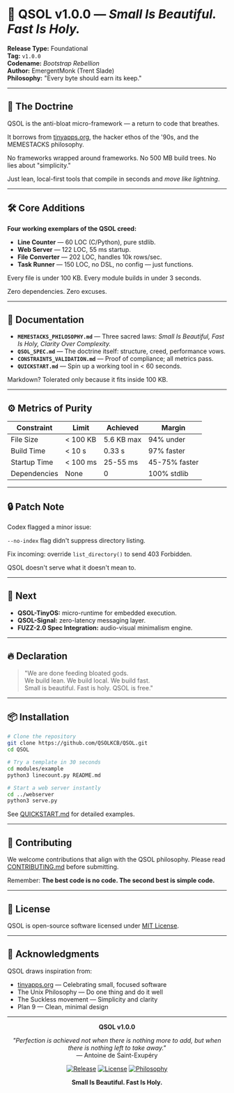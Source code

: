 # 🚀 QSOL v1.0.0 — *Small Is Beautiful. Fast Is Holy.*

**Release Type:** Foundational  
**Tag:** `v1.0.0`  
**Codename:** *Bootstrap Rebellion*  
**Author:** EmergentMonk (Trent Slade)  
**Philosophy:** "Every byte should earn its keep."

---

## 🧬 The Doctrine

QSOL is the anti-bloat micro-framework — a return to code that breathes.

It borrows from [tinyapps.org](https://tinyapps.org), the hacker ethos of the '90s, and the MEMESTACKS philosophy.

No frameworks wrapped around frameworks. No 500 MB build trees. No lies about "simplicity."

Just lean, local-first tools that compile in seconds and *move like lightning*.

---

## 🛠️ Core Additions

**Four working exemplars of the QSOL creed:**

* **Line Counter** — 60 LOC (C/Python), pure stdlib.
* **Web Server** — 122 LOC, 55 ms startup.
* **File Converter** — 202 LOC, handles 10k rows/sec.
* **Task Runner** — 150 LOC, no DSL, no config — just functions.

Every file is under 100 KB. Every module builds in under 3 seconds.

Zero dependencies. Zero excuses.

---

## 📜 Documentation

* **`MEMESTACKS_PHILOSOPHY.md`** — Three sacred laws: *Small Is Beautiful, Fast Is Holy, Clarity Over Complexity.*
* **`QSOL_SPEC.md`** — The doctrine itself: structure, creed, performance vows.
* **`CONSTRAINTS_VALIDATION.md`** — Proof of compliance; all metrics pass.
* **`QUICKSTART.md`** — Spin up a working tool in < 60 seconds.

Markdown? Tolerated only because it fits inside 100 KB.

---

## ⚙️ Metrics of Purity

| Constraint   | Limit    | Achieved   | Margin        |
| ------------ | -------- | ---------- | ------------- |
| File Size    | < 100 KB | 5.6 KB max | 94% under     |
| Build Time   | < 10 s   | 0.33 s     | 97% faster    |
| Startup Time | < 100 ms | 25-55 ms   | 45-75% faster |
| Dependencies | None     | 0          | 100% stdlib   |

---

## 🔒 Patch Note

Codex flagged a minor issue:

`--no-index` flag didn't suppress directory listing.

Fix incoming: override `list_directory()` to send 403 Forbidden.

QSOL doesn't serve what it doesn't mean to.

---

## 🧠 Next

* **QSOL-TinyOS:** micro-runtime for embedded execution.
* **QSOL-Signal:** zero-latency messaging layer.
* **FUZZ-2.0 Spec Integration:** audio-visual minimalism engine.

---

## 🔥 Declaration

> "We are done feeding bloated gods.  
> We build lean. We build local. We build fast.  
> Small is beautiful. Fast is holy. QSOL is free."

---

## 📦 Installation

```bash
# Clone the repository
git clone https://github.com/QSOLKCB/QSOL.git
cd QSOL

# Try a template in 30 seconds
cd modules/example
python3 linecount.py README.md

# Start a web server instantly
cd ../webserver
python3 serve.py
```

See [QUICKSTART.md](QUICKSTART.md) for detailed examples.

---

## 🤝 Contributing

We welcome contributions that align with the QSOL philosophy. Please read [CONTRIBUTING.md](CONTRIBUTING.md) before submitting.

Remember: **The best code is no code. The second best is simple code.**

---

## 📄 License

QSOL is open-source software licensed under [MIT License](LICENSE).

---

## 🙏 Acknowledgments

QSOL draws inspiration from:
- [tinyapps.org](https://tinyapps.org) — Celebrating small, focused software
- The Unix Philosophy — Do one thing and do it well
- The Suckless movement — Simplicity and clarity
- Plan 9 — Clean, minimal design

---

<div align="center">

**QSOL v1.0.0**

*"Perfection is achieved not when there is nothing more to add, but when there is nothing left to take away."*  
— Antoine de Saint-Exupéry

[![Release](https://img.shields.io/badge/release-v1.0.0-blue.svg)](https://github.com/QSOLKCB/QSOL/releases/tag/v1.0.0)
[![License](https://img.shields.io/badge/license-MIT-green.svg)](LICENSE)
[![Philosophy](https://img.shields.io/badge/philosophy-MEMESTACKS-purple.svg)](MEMESTACKS_PHILOSOPHY.md)

**Small Is Beautiful. Fast Is Holy.**

</div>
